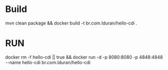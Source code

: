 # Build
mvn clean package && docker build -t br.com.lduran/hello-cdi .

# RUN

docker rm -f hello-cdi || true && docker run -d -p 8080:8080 -p 4848:4848 --name hello-cdi br.com.lduran/hello-cdi 